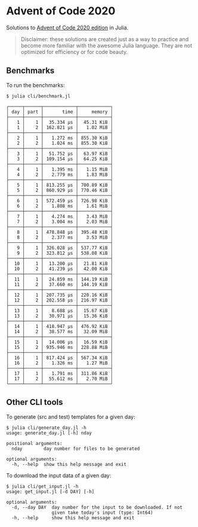 # Advent of Code 2020

Solutions to [Advent of Code 2020 edition](https://adventofcode.com/2020) in Julia.

> Disclaimer: these solutions are created just as a way to practice and become more familiar
with the awesome Julia language. They are not optimized for efficiency or for code beauty.

## Benchmarks

To run the benchmarks:

    $ julia cli/benchmark.jl

```
┌─────┬──────┬────────────┬────────────┐
│ day │ part │       time │     memory │
├─────┼──────┼────────────┼────────────┤
│   1 │    1 │  35.334 μs │  45.31 KiB │
│   1 │    2 │ 162.821 μs │   1.02 MiB │
├─────┼──────┼────────────┼────────────┤
│   2 │    1 │   1.272 ms │ 855.30 KiB │
│   2 │    2 │   1.024 ms │ 855.30 KiB │
├─────┼──────┼────────────┼────────────┤
│   3 │    1 │  51.752 μs │  63.97 KiB │
│   3 │    2 │ 109.154 μs │  64.25 KiB │
├─────┼──────┼────────────┼────────────┤
│   4 │    1 │   1.395 ms │   1.15 MiB │
│   4 │    2 │   2.779 ms │   1.83 MiB │
├─────┼──────┼────────────┼────────────┤
│   5 │    1 │ 813.255 μs │ 700.89 KiB │
│   5 │    2 │ 860.929 μs │ 770.46 KiB │
├─────┼──────┼────────────┼────────────┤
│   6 │    1 │ 572.459 μs │ 726.98 KiB │
│   6 │    2 │   1.808 ms │   1.61 MiB │
├─────┼──────┼────────────┼────────────┤
│   7 │    1 │   4.274 ms │   3.43 MiB │
│   7 │    2 │   3.004 ms │   2.03 MiB │
├─────┼──────┼────────────┼────────────┤
│   8 │    1 │ 478.848 μs │ 395.48 KiB │
│   8 │    2 │   2.377 ms │   3.53 MiB │
├─────┼──────┼────────────┼────────────┤
│   9 │    1 │ 326.028 μs │ 537.77 KiB │
│   9 │    2 │ 323.812 μs │ 538.08 KiB │
├─────┼──────┼────────────┼────────────┤
│  10 │    1 │  13.200 μs │  21.81 KiB │
│  10 │    2 │  41.239 μs │  42.00 KiB │
├─────┼──────┼────────────┼────────────┤
│  11 │    1 │  24.859 ms │ 144.19 KiB │
│  11 │    2 │  37.660 ms │ 144.19 KiB │
├─────┼──────┼────────────┼────────────┤
│  12 │    1 │ 207.735 μs │ 220.16 KiB │
│  12 │    2 │ 202.558 μs │ 216.97 KiB │
├─────┼──────┼────────────┼────────────┤
│  13 │    1 │   8.688 μs │  15.67 KiB │
│  13 │    2 │  30.971 μs │  15.36 KiB │
├─────┼──────┼────────────┼────────────┤
│  14 │    1 │ 418.947 μs │ 476.92 KiB │
│  14 │    2 │  38.577 ms │  32.09 MiB │
├─────┼──────┼────────────┼────────────┤
│  15 │    1 │  14.006 μs │  16.59 KiB │
│  15 │    2 │ 935.946 ms │ 228.88 MiB │
├─────┼──────┼────────────┼────────────┤
│  16 │    1 │ 817.424 μs │ 567.34 KiB │
│  16 │    2 │   1.326 ms │   1.27 MiB │
├─────┼──────┼────────────┼────────────┤
│  17 │    1 │   1.791 ms │ 311.86 KiB │
│  17 │    2 │  55.612 ms │   2.70 MiB │
└─────┴──────┴────────────┴────────────┘

```

## Other CLI tools

To generate (src and test) templates for a given day:
```
$ julia cli/generate_day.jl -h
usage: generate_day.jl [-h] nday

positional arguments:
  nday        day number for files to be generated

optional arguments:
  -h, --help  show this help message and exit
```

To download the input data of a given day:
```
$ julia cli/get_input.jl -h
usage: get_input.jl [-d DAY] [-h]

optional arguments:
  -d, --day DAY  day number for the input to be downloaded. If not
                 given take today's input (type: Int64)
  -h, --help     show this help message and exit
```
